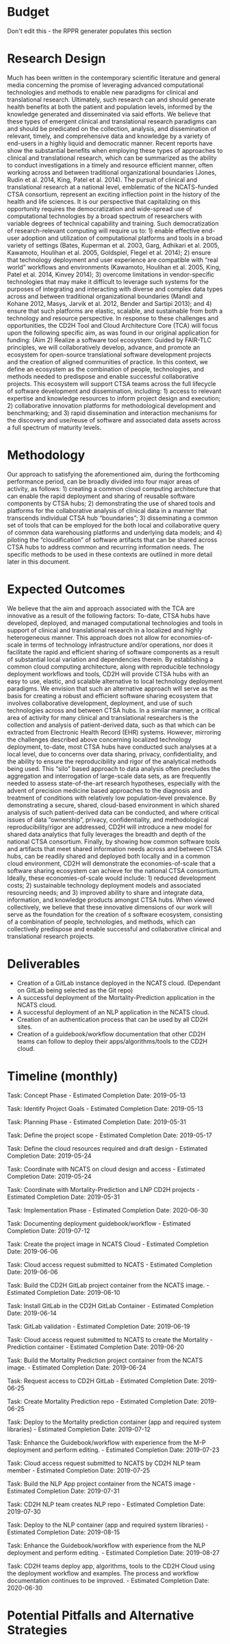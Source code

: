 # Budget
Don't edit this - the RPPR generater populates this section

# Research Design

Much has been written in the contemporary scientific literature and general media concerning the promise of leveraging advanced computational technologies and methods to enable new paradigms for clinical and translational research.  Ultimately, such research can and should generate health benefits at both the patient and population levels, informed by the knowledge generated and disseminated via said efforts.  We believe that these types of emergent clinical and translational research paradigms can and should be predicated on the collection, analysis, and dissemination of relevant, timely, and comprehensive data and knowledge by a variety of end-users in a highly liquid and democratic manner.  Recent reports have show the substantial benefits when employing these types of approaches to clinical and translational research, which can be summarized as the  ability to conduct investigations in a timely and resource efficient manner, often working across and between traditional organizational boundaries (Jones, Rudin et al. 2014, King, Patel et al. 2014).  The pursuit of clinical and translational research at a national level, emblematic of the NCATS-funded CTSA consortium, represent an exciting inflection point in the history of the health and life sciences.  It is our perspective that capitalizing on this opportunity requires the democratization and wide-spread use of computational technologies by a broad spectrum of researchers with variable degrees of technical capability and training. Such democratization of research-relevant computing will require us to: 1) enable effective end-user adoption and utilization of computational platforms and tools in  a broad variety of settings (Bates, Kuperman et al. 2003, Garg, Adhikari et al. 2005, Kawamoto, Houlihan et al. 2005, Goldspiel, Flegel et al. 2014); 2) ensure that technology deployment and user experience are compatible with “real world” workflows and environments (Kawamoto, Houlihan et al. 2005, King, Patel et al. 2014, Kinvey 2014); 3) overcome limitations in vendor-specific technologies that may make it difficult to leverage such systems for the purposes of integrating and interacting with diverse and complex data types across and between traditional organizational boundaries (Mandl and Kohane 2012, Masys, Jarvik et al. 2012, Bender and Sartipi 2013); and 4) ensure that such platforms are elastic, scalable, and sustainable from both a technology and resource perspective.  In response to these challenges and opportunities, the CD2H Tool and Cloud Architecture Core (TCA) will focus upon the following specific aim, as was found in our original application for funding:
(Aim 2) Realize a software tool ecosystem: Guided by FAIR-TLC principles, we will collaboratively develop, advance, and promote an ecosystem for open-source translational software development projects and the creation of aligned communities of practice.  In this context, we define an ecosystem as the combination of people, technologies, and methods needed to predispose and enable successful collaborative projects. This ecosystem will support CTSA teams across the full lifecycle of software development and dissemination, including: 1) access to relevant expertise and knowledge resources to inform project design and execution; 2) collaborative innovation platforms for methodological development and benchmarking; and 3) rapid dissemination and interaction mechanisms for the discovery and use/reuse of software and associated data assets across a full spectrum of maturity levels. 



# Methodology

Our approach to satisfying the aforementioned aim, during the forthcoming performance period, can be broadly divided into four major areas of activity, as follows: 1) creating a common cloud computing architecture that can enable the rapid deployment and sharing of reusable software components by CTSA hubs; 2) demonstrating the use of shared tools and platforms for the collaborative analysis of clinical data in a manner that transcends individual CTSA hub “boundaries”; 3) disseminating a common set of tools that can be employed for the both local and collaborative query of common data warehousing platforms and underlying data models; and 4) piloting the “cloudification” of software artifacts that can be shared across CTSA hubs to address common and recurring information needs.  The specific methods to be used in these contexts are outlined in more detail later in this document.


# Expected Outcomes

We believe that the aim and approach associated with the TCA are innovative as a result of the following factors:
To-date, CTSA hubs have developed, deployed, and managed computational technologies and tools in support of clinical and translational research in a localized and highly heterogeneous manner.  This approach does not allow for economies-of-scale in terms of technology infrastructure and/or operations, nor does it facilitate the rapid and efficient sharing of software components as a result of substantial local variation and dependencies therein.  By establishing a common cloud computing architecture, along with reproducible technology deployment workflows and tools, CD2H will provide CTSA hubs with an easy to use, elastic, and scalable alternative to local technology deployment paradigms.  We envision that such an alternative approach will serve as the basis for creating a robust and efficient software sharing ecosystem that involves collaborative development, deployment, and use of such technologies across and between CTSA hubs.
In a similar manner, a critical area of activity for many clinical and translational researchers is the collection and analysis of patient-derived data, such as that which can be extracted from Electronic Health Record (EHR) systems.  However, mirroring the challenges described above concerning localized technology deployment, to-date, most CTSA hubs have conducted such analyses at a local level, due to concerns over data sharing, privacy, confidentiality, and the ability to ensure the reproducibility and rigor of the analytical methods being used.  This “silo” based approach to data analysis often precludes the aggregation and interrogation of large-scale data sets, as are frequently needed to assess state-of-the-art research hypotheses, especially with the advent of precision medicine based approaches to the diagnosis and treatment of conditions with relatively low population-level prevalence.  By demonstrating a secure, shared, cloud-based environment in which shared analysis of such patient-derived data can be conducted, and where critical issues of data “ownership”, privacy, confidentiality, and methodological reproducibility/rigor are addressed, CD2H will introduce a new model for shared data analytics that fully leverages the breadth and depth of the national CTSA consortium.
Finally, by showing how common software tools and artifacts that meet shared information needs across and between CTSA hubs, can be readily shared and deployed both locally and in a common cloud environment, CD2H will demonstrate the economies-of-scale that a software sharing ecosystem can achieve for the national CTSA consortium.  Ideally, these economies-of-scale would include: 1) reduced development costs; 2) sustainable technology deployment models and associated resourcing needs; and 3) improved ability to share and integrate data, information, and knowledge products amongst CTSA hubs.
When viewed collectively, we believe that these innovative dimensions of our work will serve as the foundation for the creation of s software ecosystem, consisting of a combination of people, technologies, and methods, which can collectively predispose and enable successful and collaborative clinical and translational research projects.

# Deliverables

-	Creation of a GitLab instance deployed in the NCATS cloud. (Dependant on GitLab being selected as the Git repo) 
-	A successful deployment of the Mortality-Prediction application in the NCATS cloud. 
-	A successful deployment of an NLP application in the NCATS cloud. 
-	Creation of an authentication process that can be used by all CD2H sites. 
-	Creation of a guidebook/workflow documentation that other CD2H teams can follow to deploy their apps/algorithms/tools to the CD2H cloud.


# Timeline (monthly)

Task: Concept Phase -   Estimated Completion Date: 2019-05-13

Task: Identify Project Goals -   Estimated Completion Date: 2019-05-13

Task: Planning Phase -   Estimated Completion Date: 2019-05-31

Task: Define the project scope -   Estimated Completion Date: 2019-05-17

Task: Define the cloud resources required and draft design -   Estimated Completion Date: 2019-05-24

Task: Coordinate with NCATS on cloud design and access -   Estimated Completion Date: 2019-05-24

Task: Coordinate with Mortality-Prediction and LNP CD2H projects -   Estimated Completion Date: 2019-05-31

Task: Implementation Phase -   Estimated Completion Date: 2020-06-30

Task: Documenting deployment guidebook/workflow -   Estimated Completion Date: 2019-07-12

Task: Create the project image in NCATS Cloud -   Estimated Completion Date: 2019-06-06

Task: Cloud access request submitted to NCATS -   Estimated Completion Date: 2019-06-06

Task: Build the CD2H GitLab project container from the NCATS image. -   Estimated Completion Date: 2019-06-10

Task: Install GitLab in the CD2H GitLab Container -   Estimated Completion Date: 2019-06-14

Task: GitLab validation -   Estimated Completion Date: 2019-06-19

Task: Cloud access request submitted to NCATS to create the Mortality - Prediction container -   Estimated Completion Date: 2019-06-20

Task: Build the Mortality Prediction project container from the NCATS image. -   Estimated Completion Date: 2019-06-24

Task: Request access to CD2H GitLab -   Estimated Completion Date: 2019-06-25

Task: Create Mortality Prediction repo -   Estimated Completion Date: 2019-06-25

Task: Deploy to the Mortality prediction container (app and required system libraries) -   Estimated Completion Date: 2019-07-12

Task: Enhance the Guidebook/workflow with experience from the M-P deployment and perform editing. -   Estimated Completion Date: 2019-07-23

Task: Cloud access request submitted to NCATS by CD2H NLP team member -   Estimated Completion Date: 2019-07-25

Task: Build the NLP App project container from the NCATS image -   Estimated Completion Date: 2019-07-31

Task: CD2H NLP team creates NLP repo -   Estimated Completion Date: 2019-07-30

Task: Deploy to the NLP container (app and required system libraries) -   Estimated Completion Date: 2019-08-15

Task: Enhance the Guidebook/workflow with experience from the NLP deployment and perform editing. -   Estimated Completion Date: 2019-08-27

Task: CD2H teams deploy app, algorithms, tools to the CD2H Cloud using the deployment workflow and examples.  The process and workflow documentation continues to be improved. -   Estimated Completion Date: 2020-06-30









# Potential Pitfalls and Alternative Strategies
